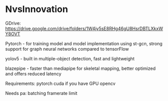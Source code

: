 # NvsInnovation

GDrive: https://drive.google.com/drive/folders/1W4jy5sE8RHg46gU8HsrDBTLXkxWY8OVT


Pytorch - for training model and model implementation using st-gcn, strong support for graph neural networks compared to tensorFlow

yolov5 - built in multiple-object detection, fast and lightweight

blazepipe - faster than mediapipe for skeletal mapping, better optimized and offers reduced latency 

Requirements:
pytorch
cuda if you have GPU
opencv

Needs pa:
batching
framerate limit